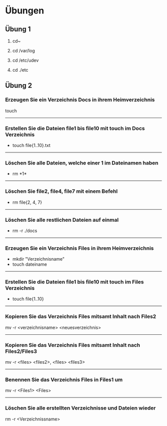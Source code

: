 # Übungen
## Übung 1

1. cd~

2. cd /var/log

3. cd /etc/udev

4. cd ./etc



## Übung 2

### Erzeugen Sie ein Verzeichnis Docs in ihrem Heimverzeichnis

touch

---
### Erstellen Sie die Dateien file1 bis file10 mit touch im Docs Verzeichnis
- touch file{1..10}.txt

---
### Löschen Sie alle Dateien, welche einer 1 im Dateinamen haben
- rm \*1*

---
### Löschen Sie file2, file4, file7 mit einem Befehl
- rm file{2, 4, 7}

---
### Löschen Sie alle restlichen Dateien auf einmal
- rm -r ./docs
---
### Erzeugen Sie ein Verzeichnis Files in ihrem Heimverzeichnis
- mkdir "Verzeichnisname"
- touch dateiname

---
### Erstellen Sie die Dateien file1 bis file10 mit touch im Files Verzeichnis
- touch file{1..10}

---
### Kopieren Sie das Verzeichnis Files mitsamt Inhalt nach Files2
mv -r \<verzeichnisname> \<neuesverzeichnis>

---
### Kopieren Sie das Verzeichnis Files mitsamt Inhalt nach Files2/Files3

mv -r \<files> \<files2>, \<files> \<files3> 

---
### Benennen Sie das Verzeichnis Files in Files1 um
mv -r \<Files1> \<Files>

---
### Löschen Sie alle erstellten Verzeichnisse und Dateien wieder
rm -r \<Verzeichnissname>
